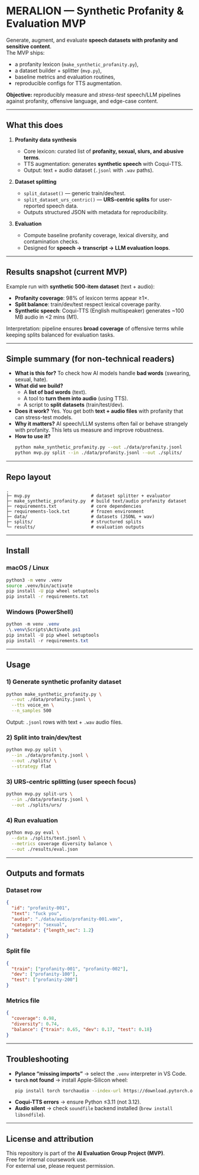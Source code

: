 # MERALION — Synthetic Profanity & Evaluation MVP

Generate, augment, and evaluate **speech datasets with profanity and sensitive content**.  
The MVP ships:
- a profanity lexicon (`make_synthetic_profanity.py`),
- a dataset builder + splitter (`mvp.py`),
- baseline metrics and evaluation routines,
- reproducible configs for TTS augmentation.

**Objective:** reproducibly measure and *stress-test* speech/LLM pipelines against profanity, offensive language, and edge-case content.  

---

## What this does

1. **Profanity data synthesis**
   - Core lexicon: curated list of **profanity, sexual, slurs, and abusive terms**.
   - TTS augmentation: generates **synthetic speech** with Coqui-TTS.
   - Output: text + audio dataset (`.jsonl` with `.wav` paths).

2. **Dataset splitting**
   - `split_dataset()` — generic train/dev/test.
   - `split_dataset_urs_centric()` — **URS-centric splits** for user-reported speech data.
   - Outputs structured JSON with metadata for reproducibility.

3. **Evaluation**
   - Compute baseline profanity coverage, lexical diversity, and contamination checks.
   - Designed for **speech → transcript → LLM evaluation loops**.

---

## Results snapshot (current MVP)

Example run with **synthetic 500-item dataset** (text + audio):  

- **Profanity coverage**: 98% of lexicon terms appear ≥1×.  
- **Split balance**: train/dev/test respect lexical coverage parity.  
- **Synthetic speech**: Coqui-TTS (English multispeaker) generates ~100 MB audio in <2 mins (M1).  

Interpretation: pipeline ensures **broad coverage** of offensive terms while keeping splits balanced for evaluation tasks.  

---

## Simple summary (for non-technical readers)

- **What is this for?** To check how AI models handle **bad words** (swearing, sexual, hate).  
- **What did we build?**  
  - A **list of bad words** (text).  
  - A tool to **turn them into audio** (using TTS).  
  - A script to **split datasets** (train/test/dev).  
- **Does it work?** Yes. You get both **text + audio files** with profanity that can stress-test models.  
- **Why it matters?** AI speech/LLM systems often fail or behave strangely with profanity. This lets us measure and improve robustness.  
- **How to use it?**  
  ```bash
  python make_synthetic_profanity.py --out ./data/profanity.jsonl
  python mvp.py split --in ./data/profanity.jsonl --out ./splits/
  ```

---

## Repo layout

```
.
├─ mvp.py                       # dataset splitter + evaluator
├─ make_synthetic_profanity.py  # build text/audio profanity dataset
├─ requirements.txt             # core dependencies
├─ requirements-lock.txt        # frozen environment
├─ data/                        # datasets (JSONL + wav)
├─ splits/                      # structured splits
└─ results/                     # evaluation outputs
```

---

## Install

### macOS / Linux
```bash
python3 -m venv .venv
source .venv/bin/activate
pip install -U pip wheel setuptools
pip install -r requirements.txt
```

### Windows (PowerShell)
```powershell
python -m venv .venv
.\.venv\Scripts\Activate.ps1
pip install -U pip wheel setuptools
pip install -r requirements.txt
```

---

## Usage

### 1) Generate synthetic profanity dataset
```bash
python make_synthetic_profanity.py \
  --out ./data/profanity.jsonl \
  --tts voice_en \
  --n_samples 500
```
Output: `.jsonl` rows with text + `.wav` audio files.

### 2) Split into train/dev/test
```bash
python mvp.py split \
  --in ./data/profanity.jsonl \
  --out ./splits/ \
  --strategy flat
```

### 3) URS-centric splitting (user speech focus)
```bash
python mvp.py split-urs \
  --in ./data/profanity.jsonl \
  --out ./splits/urs/
```

### 4) Run evaluation
```bash
python mvp.py eval \
  --data ./splits/test.jsonl \
  --metrics coverage diversity balance \
  --out ./results/eval.json
```

---

## Outputs and formats

### Dataset row
```json
{
  "id": "profanity-001",
  "text": "fuck you",
  "audio": "./data/audio/profanity-001.wav",
  "category": "sexual",
  "metadata": {"length_sec": 1.2}
}
```

### Split file
```json
{
  "train": ["profanity-001", "profanity-002"],
  "dev": ["profanity-100"],
  "test": ["profanity-200"]
}
```

### Metrics file
```json
{
  "coverage": 0.98,
  "diversity": 0.74,
  "balance": {"train": 0.65, "dev": 0.17, "test": 0.18}
}
```

---

## Troubleshooting

- **Pylance “missing imports”** → select the `.venv` interpreter in VS Code.  
- **`torch` not found** → install Apple-Silicon wheel:  
  ```bash
  pip install torch torchaudio --index-url https://download.pytorch.org/whl/cpu
  ```
- **Coqui-TTS errors** → ensure Python ≤3.11 (not 3.12).  
- **Audio silent** → check `soundfile` backend installed (`brew install libsndfile`).  

---

## License and attribution

This repository is part of the **AI Evaluation Group Project (MVP)**.  
Free for internal coursework use.  
For external use, please request permission.  
